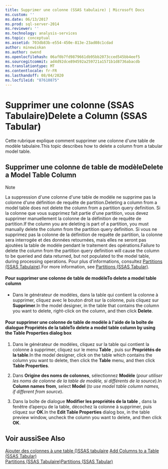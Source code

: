 ```yaml
---
title: Supprimer une colonne (SSAS tabulaire) | Microsoft Docs
ms.custom: ''
ms.date: 06/13/2017
ms.prod: sql-server-2014
ms.reviewer: ''
ms.technology: analysis-services
ms.topic: conceptual
ms.assetid: 703db83b-e554-450e-813e-23ad08c1cdad
author: minewiskan
ms.author: owend
ms.openlocfilehash: 06af0b7fd9879661db95bb2073cced545bb4eef5
ms.sourcegitcommit: ad4d92dce894592a259721a1571b1d8736abacdb
ms.translationtype: MT
ms.contentlocale: fr-FR
ms.lasthandoff: 08/04/2020
ms.locfileid: "87610875"
---
```

# <a name="delete-a-column-ssas-tabular"></a><span data-ttu-id="b63a6-102">Supprimer une colonne (SSAS Tabulaire)</span><span class="sxs-lookup"><span data-stu-id="b63a6-102">Delete a Column (SSAS Tabular)</span></span>
  <span data-ttu-id="b63a6-103">Cette rubrique explique comment supprimer une colonne d'une table de modèle tabulaire.</span><span class="sxs-lookup"><span data-stu-id="b63a6-103">This topic describes how to delete a column from a tabular model table.</span></span>  
  
## <a name="delete-a-model-table-column"></a><span data-ttu-id="b63a6-104">Supprimer une colonne de table de modèle</span><span class="sxs-lookup"><span data-stu-id="b63a6-104">Delete a Model Table Column</span></span>  
  
> [!NOTE]  
>  <span data-ttu-id="b63a6-105">La suppression d'une colonne d'une table de modèle ne supprime pas la colonne d'une définition de requête de partition.</span><span class="sxs-lookup"><span data-stu-id="b63a6-105">Deleting a column from a model table does not delete the column from a partition query definition.</span></span> <span data-ttu-id="b63a6-106">Si la colonne que vous supprimez fait partie d'une partition, vous devez supprimer manuellement la colonne de la définition de requête de partition.</span><span class="sxs-lookup"><span data-stu-id="b63a6-106">If the column you are deleting is part of a partition, you must manually delete the column from the partition query definition.</span></span> <span data-ttu-id="b63a6-107">Si vous ne supprimez pas la colonne de la définition de requête de partition, la colonne sera interrogée et des données retournées, mais elles ne seront pas ajoutées la table de modèle pendant le traitement des opérations.</span><span class="sxs-lookup"><span data-stu-id="b63a6-107">Failure to delete the column from the partition query definition will cause the column to be queried and data returned, but not populated to the model table, during processing operations.</span></span> <span data-ttu-id="b63a6-108">Pour plus d’informations, consultez [Partitions &#40;SSAS Tabulaire&#41;](partitions-ssas-tabular.md).</span><span class="sxs-lookup"><span data-stu-id="b63a6-108">For more information, see [Partitions &#40;SSAS Tabular&#41;](partitions-ssas-tabular.md).</span></span>  
  
#### <a name="to-delete-a-model-table-column"></a><span data-ttu-id="b63a6-109">Pour supprimer une colonne de table de modèle</span><span class="sxs-lookup"><span data-stu-id="b63a6-109">To delete a model table column</span></span>  
  
-   <span data-ttu-id="b63a6-110">Dans le générateur de modèles, dans la table qui contient la colonne à supprimer, cliquez avec le bouton droit sur la colonne, puis cliquez sur **Supprimer**.</span><span class="sxs-lookup"><span data-stu-id="b63a6-110">In the model designer, in the table that contains the column you want to delete, right-click on the column, and then click **Delete**.</span></span>  
  
#### <a name="to-delete-a-model-table-column-by-using-the-table-properties-dialog-box"></a><span data-ttu-id="b63a6-111">Pour supprimer une colonne de table de modèle à l'aide de la boîte de dialogue Propriétés de la table</span><span class="sxs-lookup"><span data-stu-id="b63a6-111">To delete a model table column by using the Table Properties dialog box</span></span>  
  
1.  <span data-ttu-id="b63a6-112">Dans le générateur de modèles, cliquez sur la table qui contient la colonne à supprimer, cliquez sur le menu **Table** , puis sur  **Propriétés de la table**.</span><span class="sxs-lookup"><span data-stu-id="b63a6-112">In the model designer, click on the table which contains the column you want to delete, then click the **Table** menu, and then click  **Table Properties**.</span></span>  
  
2.  <span data-ttu-id="b63a6-113">Dans **Origine des noms de colonnes**, sélectionnez **Modèle** (*pour utiliser les noms de colonne de la table de modèle, si différents de la source*).</span><span class="sxs-lookup"><span data-stu-id="b63a6-113">In **Column names from**, select **Model** (*to use model table column names, if different from source*).</span></span>  
  
3.  <span data-ttu-id="b63a6-114">Dans la boîte de dialogue **Modifier les propriétés de la table** , dans la fenêtre d’aperçu de la table, décochez la colonne à supprimer, puis cliquez sur **OK**.</span><span class="sxs-lookup"><span data-stu-id="b63a6-114">In the **Edit Table Properties** dialog box, in the table preview window, uncheck the column you want to delete, and then click **OK**.</span></span>  
  
## <a name="see-also"></a><span data-ttu-id="b63a6-115">Voir aussi</span><span class="sxs-lookup"><span data-stu-id="b63a6-115">See Also</span></span>  
 <span data-ttu-id="b63a6-116">[Ajouter des colonnes à une table &#40;&#41;SSAS tabulaire](add-columns-to-a-table-ssas-tabular.md) </span><span class="sxs-lookup"><span data-stu-id="b63a6-116">[Add Columns to a Table &#40;SSAS Tabular&#41;](add-columns-to-a-table-ssas-tabular.md) </span></span>  
 [<span data-ttu-id="b63a6-117">Partitions &#40;SSAS Tabulaire&#41;</span><span class="sxs-lookup"><span data-stu-id="b63a6-117">Partitions &#40;SSAS Tabular&#41;</span></span>](partitions-ssas-tabular.md)  
  
  
